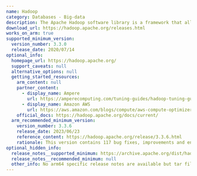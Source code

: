 ```yaml
---
name: Hadoop
category: Databases - Big-data
description: The Apache Hadoop software library is a framework that allows for distributed processing of large data sets across clusters of computers using simple programming models.
download_url: https://hadoop.apache.org/releases.html
works_on_arm: true
supported_minimum_version:
  version_number: 3.3.0
  release_date: 2020/07/14
optional_info:
  homepage_url: https://hadoop.apache.org/
  support_caveats: null
  alternative_options: null
  getting_started_resources:
    arm_content: null
    partner_content:
      - display_name: Ampere
        url: https://amperecomputing.com/tuning-guides/hadoop-tuning-guide-on-bare-metal
      - display_name: Amazon AWS
        url: https://aws.amazon.com/blogs/compute/aws-compute-optimizer-supports-aws-graviton-migration-guidance/
    official_docs: https://hadoop.apache.org/docs/current/
  arm_recommended_minimum_version:
    version_number: 3.3.6
    release_date: 2023/06/23
    reference_content: https://hadoop.apache.org/release/3.3.6.html
    rationale: This version contains 117 bug fixes, improvements and enhancements, published Software Bill of Materials (SBOM) using CycloneDX Maven plugin, moved a number of HDFS-specific APIs to Hadoop Common to make it possible for certain applications that depend on HDFS semantics to run on other Hadoop compatible file systems. HDFS Router-Router Based Federation now supports storing delegation tokens on MySQL, which improves token operation through over the original Zookeeper-based implementation.
optional_hidden_info:
  release_notes__supported_minimum: https://archive.apache.org/dist/hadoop/common/hadoop-3.3.0/
  release_notes__recommended_minimum: null
  other_info: No arm64 specific release notes are available but tar file is released for ARM64 from v3.3.0 version.
---
```


